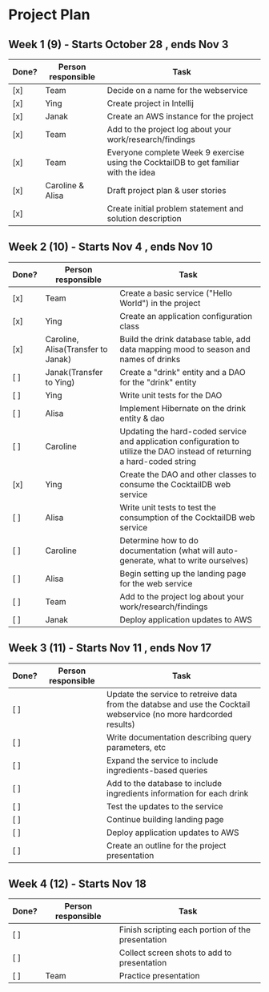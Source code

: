# Project Plan

## Week 1 (9) - Starts October 28 , ends Nov 3
| Done? | Person responsible | Task |
|------|------|-------|
| [x] | Team | Decide on a name for the webservice|
| [x] | Ying | Create project in Intellij|
| [x] | Janak | Create an AWS instance for the project|
| [x] | Team | Add to the project log about your work/research/findings|
| [x] | Team | Everyone complete Week 9 exercise using the CocktailDB to get familiar with the idea|
| [x] | Caroline & Alisa | Draft project plan & user stories|
| [x] | | Create initial problem statement and solution description|

                                                         
## Week 2 (10) - Starts Nov 4 , ends Nov 10
| Done? | Person responsible | Task |
|------|------|-------|
| [x] | Team| Create a basic service ("Hello World") in the project|
| [x] | Ying| Create an application configuration class |
| [x] | Caroline, Alisa(Transfer to Janak)| Build the drink database table, add data mapping mood to season and names of drinks |
| [ ] | Janak(Transfer to Ying)| Create a "drink" entity and a DAO for the "drink" entity |
| [ ] | Ying| Write unit tests for the DAO|
| [ ] | Alisa| Implement Hibernate on the drink entity & dao|
| [ ] | Caroline| Updating the hard-coded service and application configuration to utilize the DAO instead of returning a hard-coded string|
| [x] | Ying| Create the DAO and other classes to consume the CocktailDB web service |
| [ ] | Alisa| Write unit tests to test the consumption of the CocktailDB web service |
| [ ] | Caroline| Determine how to do documentation (what will auto-generate, what to write ourselves)|
| [ ] | Alisa| Begin setting up the landing page for the web service |
| [ ] | Team| Add to the project log about your work/research/findings|
| [ ] | Janak|Deploy application updates to AWS|

## Week 3 (11) - Starts Nov 11 , ends Nov 17
| Done? | Person responsible | Task |
|------|------|-------|
| [ ] | | Update the service to retreive data from the databse and use the Cocktail webservice (no more hardcorded results)|
| [ ] | | Write documentation describing query parameters, etc|
| [ ] | | Expand the service to include ingredients-based queries|
| [ ] | | Add to the database to include ingredients information for each drink |
| [ ] | | Test the updates to the service|
| [ ] | | Continue building landing page|
| [ ] | | Deploy application updates to AWS|
| [ ] | | Create an outline for the project presentation|

## Week 4 (12) - Starts Nov 18
| Done? | Person responsible | Task |
|------|------|-------|
| [ ] | | Finish scripting each portion of the presentation|
| [ ] | | Collect screen shots to add to presentation|
| [ ] |Team| Practice presentation|
